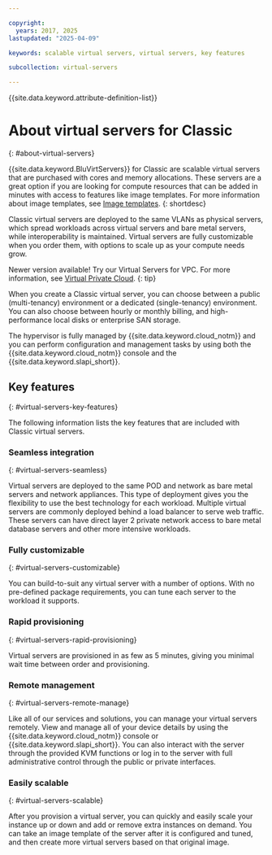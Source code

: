 ```yaml
---

copyright:
  years: 2017, 2025
lastupdated: "2025-04-09"

keywords: scalable virtual servers, virtual servers, key features

subcollection: virtual-servers

---
```


{{site.data.keyword.attribute-definition-list}}

# About virtual servers for Classic
{: #about-virtual-servers}

{{site.data.keyword.BluVirtServers}} for Classic are scalable virtual servers that are purchased with cores and memory allocations. These servers are a great option if you are looking for compute resources that can be added in minutes with access to features like image templates. For more information about image templates, see [Image templates](/docs/virtual-servers?topic=virtual-servers-image-templates).
{: shortdesc}

Classic virtual servers are deployed to the same VLANs as physical servers, which spread workloads across virtual servers and bare metal servers, while interoperability is maintained. Virtual servers are fully customizable when you order them, with options to scale up as your compute needs grow.

Newer version available! Try our Virtual Servers for VPC. For more information, see [Virtual Private Cloud](/docs/vpc?topic=vpc-getting-started).
{: tip}

When you create a Classic virtual server, you can choose between a public (multi-tenancy) environment or a dedicated (single-tenancy) environment. You can also choose between hourly or monthly billing, and high-performance local disks or enterprise SAN storage.

The hypervisor is fully managed by {{site.data.keyword.cloud_notm}} and you can perform configuration and management tasks by using both the {{site.data.keyword.cloud_notm}} console and the {{site.data.keyword.slapi_short}}.

## Key features
{: #virtual-servers-key-features}

The following information lists the key features that are included with Classic virtual servers.

### Seamless integration
{: #virtual-servers-seamless}

Virtual servers are deployed to the same POD and network as bare metal servers and network appliances. This type of deployment gives you the flexibility to use the best technology for each workload. Multiple virtual servers are commonly deployed behind a load balancer to serve web traffic. These servers can have direct layer 2 private network access to bare metal database servers and other more intensive workloads.

### Fully customizable
{: #virtual-servers-customizable}

You can build-to-suit any virtual server with a number of options. With no pre-defined package requirements, you can tune each server to the workload it supports.

### Rapid provisioning
{: #virtual-servers-rapid-provisioning}

Virtual servers are provisioned in as few as 5 minutes, giving you minimal wait time between order and provisioning.

### Remote management
{: #virtual-servers-remote-manage}

Like all of our services and solutions, you can manage your virtual servers remotely. View and manage all of your device details by using the {{site.data.keyword.cloud_notm}} console or {{site.data.keyword.slapi_short}}. You can also interact with the server through the provided KVM functions or log in to the server with full administrative control through the public or private interfaces.

### Easily scalable
{: #virtual-servers-scalable}

After you provision a virtual server, you can quickly and easily scale your instance up or down and add or remove extra instances on demand. You can take an image template of the server after it is configured and tuned, and then create more virtual servers based on that original image.
